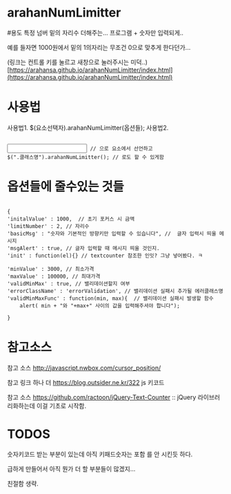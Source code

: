 # arahanNumLimitter


#용도 
특정 넘버 밑의 자리수 더해주는... 프로그램 + 숫자만 입력되게..

예를 들자면 1000원에서 밑의 1의자리는 무조건 0으로 맞추게 한다던가...

(링크는 컨트롤 키를 눌르고 새창으로 눌러주시는 미덕..)
[https://arahansa.github.io/arahanNumLimitter/index.html](https://arahansa.github.io/arahanNumLimitter/index.html)


# 사용법
사용법1.   $(요소선택자).arahanNumLimitter(옵션들);
사용법2.  
<pre><code>
<input type="text" class="클래스명" data-limitNumber="1" data-initalValue="2000" > // 으로 요소에서 선언하고
$(".클래스명").arahanNumLimitter(); // 로도 할 수 있게함
</pre></code>
# 옵션들에 줄수있는 것들
<pre><code>
{
'initalValue' : 1000,  // 초기 포커스 시 금액
'limitNumber' : 2, // 자리수
'basicMsg' : "숫자와 기본적인 방향키만 입력할 수 있습니다", //  글자 입력시 띄울 메시지
'msgAlert' : true, // 글자 입력할 때 메시지 띄울 것인지.
'init' : function(el){} // textcounter 참조한 인잇? 그냥 넣어봤다. ㅋ

'minValue' : 3000, // 최소가격
'maxValue' : 100000, // 최대가격
'validMinMax' : true, // 밸리데이션할지 여부
'errorClassName' : 'errorValidation', // 밸리데이션 실패시 추가될 에러클래스명
'validMinMaxFunc' : function(min, max){  // 밸리데이션 실패시 발생할 함수
	alert( min + "와 "+max+" 사이의 값을 입력해주셔야 합니다");

}    
</pre></code>
# 참고소스
참고 소스 http://javascript.nwbox.com/cursor_position/

참고 링크 하나 더 https://blog.outsider.ne.kr/322 js 키코드

참고 소스 https://github.com/ractoon/jQuery-Text-Counter :: jQuery 라이브러리화하는데 이걸 기초로 시작함.

# TODOS 
 숫자키코드 받는 부분이 있는데 아직 키패드숫자는 포함 를 안 시킨듯 하다.
 
 급하게 만들어서 아직 뭔가 더 할 부분들이 많겠지...
 
 친절함 생략.
